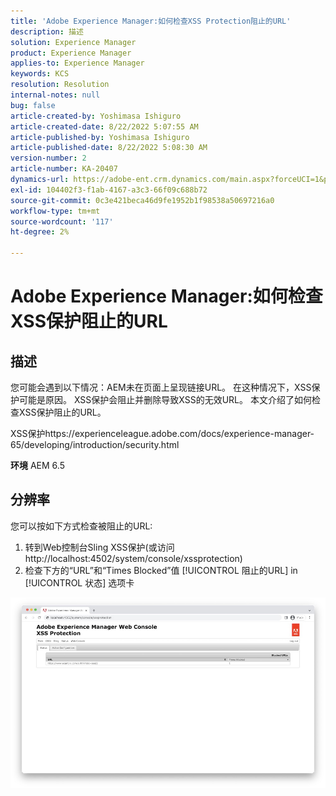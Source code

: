 ```yaml
---
title: 'Adobe Experience Manager:如何检查XSS Protection阻止的URL'
description: 描述
solution: Experience Manager
product: Experience Manager
applies-to: Experience Manager
keywords: KCS
resolution: Resolution
internal-notes: null
bug: false
article-created-by: Yoshimasa Ishiguro
article-created-date: 8/22/2022 5:07:55 AM
article-published-by: Yoshimasa Ishiguro
article-published-date: 8/22/2022 5:08:30 AM
version-number: 2
article-number: KA-20407
dynamics-url: https://adobe-ent.crm.dynamics.com/main.aspx?forceUCI=1&pagetype=entityrecord&etn=knowledgearticle&id=c3e6e460-d821-ed11-b83e-0022480866ad
exl-id: 104402f3-f1ab-4167-a3c3-66f09c688b72
source-git-commit: 0c3e421beca46d9fe1952b1f98538a50697216a0
workflow-type: tm+mt
source-wordcount: '117'
ht-degree: 2%

---
```


# Adobe Experience Manager:如何检查XSS保护阻止的URL

## 描述


您可能会遇到以下情况：AEM未在页面上呈现链接URL。 在这种情况下，XSS保护可能是原因。 XSS保护会阻止并删除导致XSS的无效URL。
本文介绍了如何检查XSS保护阻止的URL。

XSS保护https://experienceleague.adobe.com/docs/experience-manager-65/developing/introduction/security.html

<b>环境</b>
AEM 6.5


## 分辨率


您可以按如下方式检查被阻止的URL:
1. 转到Web控制台Sling XSS保护(或访问http://localhost:4502/system/console/xssprotection)
2. 检查下方的“URL”和“Times Blocked”值 [!UICONTROL 阻止的URL] in [!UICONTROL 状态] 选项卡

![](assets/c1d7a6cc-d521-ed11-b83e-0022480866ad.png)
